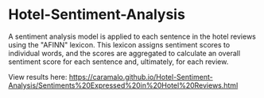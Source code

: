 # Hotel-Sentiment-Analysis
A sentiment analysis model is applied to each sentence in the hotel reviews using the "AFINN" lexicon. This lexicon assigns sentiment scores to individual words, and the scores are aggregated to calculate an overall sentiment score for each sentence and, ultimately, for each review.

View results here: https://caramalo.github.io/Hotel-Sentiment-Analysis/Sentiments%20Expressed%20in%20Hotel%20Reviews.html

